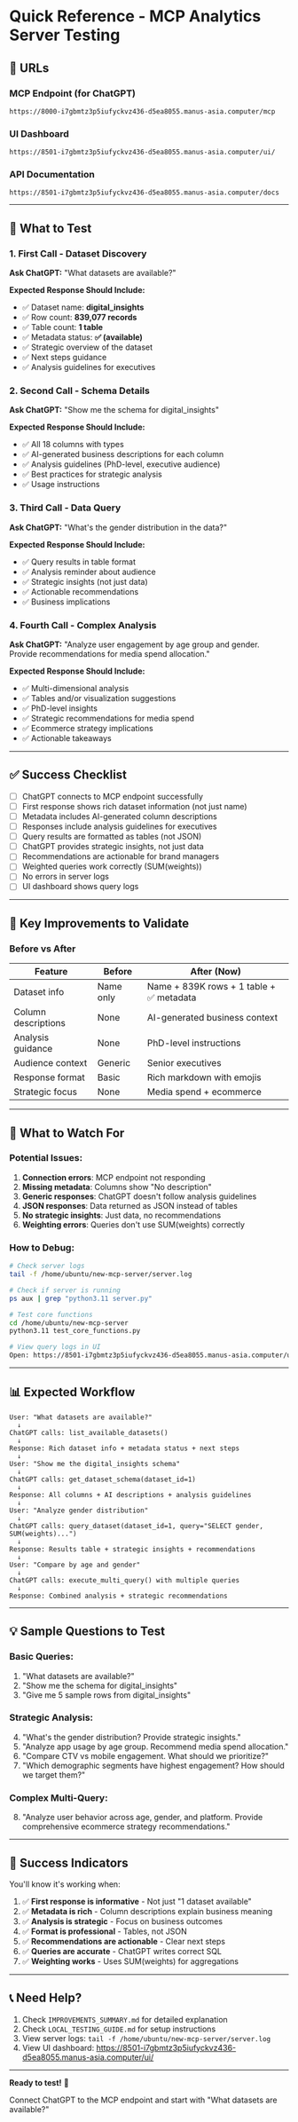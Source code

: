 # Quick Reference - MCP Analytics Server Testing

## 🔗 URLs

### MCP Endpoint (for ChatGPT)
```
https://8000-i7gbmtz3p5iufyckvz436-d5ea8055.manus-asia.computer/mcp
```

### UI Dashboard
```
https://8501-i7gbmtz3p5iufyckvz436-d5ea8055.manus-asia.computer/ui/
```

### API Documentation
```
https://8501-i7gbmtz3p5iufyckvz436-d5ea8055.manus-asia.computer/docs
```

---

## 🧪 What to Test

### 1. First Call - Dataset Discovery
**Ask ChatGPT:** "What datasets are available?"

**Expected Response Should Include:**
- ✅ Dataset name: **digital_insights**
- ✅ Row count: **839,077 records**
- ✅ Table count: **1 table**
- ✅ Metadata status: **✅ (available)**
- ✅ Strategic overview of the dataset
- ✅ Next steps guidance
- ✅ Analysis guidelines for executives

### 2. Second Call - Schema Details
**Ask ChatGPT:** "Show me the schema for digital_insights"

**Expected Response Should Include:**
- ✅ All 18 columns with types
- ✅ AI-generated business descriptions for each column
- ✅ Analysis guidelines (PhD-level, executive audience)
- ✅ Best practices for strategic analysis
- ✅ Usage instructions

### 3. Third Call - Data Query
**Ask ChatGPT:** "What's the gender distribution in the data?"

**Expected Response Should Include:**
- ✅ Query results in table format
- ✅ Analysis reminder about audience
- ✅ Strategic insights (not just data)
- ✅ Actionable recommendations
- ✅ Business implications

### 4. Fourth Call - Complex Analysis
**Ask ChatGPT:** "Analyze user engagement by age group and gender. Provide recommendations for media spend allocation."

**Expected Response Should Include:**
- ✅ Multi-dimensional analysis
- ✅ Tables and/or visualization suggestions
- ✅ PhD-level insights
- ✅ Strategic recommendations for media spend
- ✅ Ecommerce strategy implications
- ✅ Actionable takeaways

---

## ✅ Success Checklist

- [ ] ChatGPT connects to MCP endpoint successfully
- [ ] First response shows rich dataset information (not just name)
- [ ] Metadata includes AI-generated column descriptions
- [ ] Responses include analysis guidelines for executives
- [ ] Query results are formatted as tables (not JSON)
- [ ] ChatGPT provides strategic insights, not just data
- [ ] Recommendations are actionable for brand managers
- [ ] Weighted queries work correctly (SUM(weights))
- [ ] No errors in server logs
- [ ] UI dashboard shows query logs

---

## 🎯 Key Improvements to Validate

### Before vs After

| Feature | Before | After (Now) |
|---------|--------|-------------|
| Dataset info | Name only | Name + 839K rows + 1 table + ✅ metadata |
| Column descriptions | None | AI-generated business context |
| Analysis guidance | None | PhD-level instructions |
| Audience context | Generic | Senior executives |
| Response format | Basic | Rich markdown with emojis |
| Strategic focus | None | Media spend + ecommerce |

---

## 🚨 What to Watch For

### Potential Issues:
1. **Connection errors**: MCP endpoint not responding
2. **Missing metadata**: Columns show "No description"
3. **Generic responses**: ChatGPT doesn't follow analysis guidelines
4. **JSON responses**: Data returned as JSON instead of tables
5. **No strategic insights**: Just data, no recommendations
6. **Weighting errors**: Queries don't use SUM(weights) correctly

### How to Debug:
```bash
# Check server logs
tail -f /home/ubuntu/new-mcp-server/server.log

# Check if server is running
ps aux | grep "python3.11 server.py"

# Test core functions
cd /home/ubuntu/new-mcp-server
python3.11 test_core_functions.py

# View query logs in UI
Open: https://8501-i7gbmtz3p5iufyckvz436-d5ea8055.manus-asia.computer/ui/logs
```

---

## 📊 Expected Workflow

```
User: "What datasets are available?"
  ↓
ChatGPT calls: list_available_datasets()
  ↓
Response: Rich dataset info + metadata status + next steps
  ↓
User: "Show me the digital_insights schema"
  ↓
ChatGPT calls: get_dataset_schema(dataset_id=1)
  ↓
Response: All columns + AI descriptions + analysis guidelines
  ↓
User: "Analyze gender distribution"
  ↓
ChatGPT calls: query_dataset(dataset_id=1, query="SELECT gender, SUM(weights)...")
  ↓
Response: Results table + strategic insights + recommendations
  ↓
User: "Compare by age and gender"
  ↓
ChatGPT calls: execute_multi_query() with multiple queries
  ↓
Response: Combined analysis + strategic recommendations
```

---

## 💡 Sample Questions to Test

### Basic Queries:
1. "What datasets are available?"
2. "Show me the schema for digital_insights"
3. "Give me 5 sample rows from digital_insights"

### Strategic Analysis:
4. "What's the gender distribution? Provide strategic insights."
5. "Analyze app usage by age group. Recommend media spend allocation."
6. "Compare CTV vs mobile engagement. What should we prioritize?"
7. "Which demographic segments have highest engagement? How should we target them?"

### Complex Multi-Query:
8. "Analyze user behavior across age, gender, and platform. Provide comprehensive ecommerce strategy recommendations."

---

## 🎉 Success Indicators

You'll know it's working when:

1. ✅ **First response is informative** - Not just "1 dataset available"
2. ✅ **Metadata is rich** - Column descriptions explain business meaning
3. ✅ **Analysis is strategic** - Focus on business outcomes
4. ✅ **Format is professional** - Tables, not JSON
5. ✅ **Recommendations are actionable** - Clear next steps
6. ✅ **Queries are accurate** - ChatGPT writes correct SQL
7. ✅ **Weighting works** - Uses SUM(weights) for aggregations

---

## 📞 Need Help?

1. Check `IMPROVEMENTS_SUMMARY.md` for detailed explanation
2. Check `LOCAL_TESTING_GUIDE.md` for setup instructions
3. View server logs: `tail -f /home/ubuntu/new-mcp-server/server.log`
4. View UI dashboard: https://8501-i7gbmtz3p5iufyckvz436-d5ea8055.manus-asia.computer/ui/

---

**Ready to test!** 🚀

Connect ChatGPT to the MCP endpoint and start with "What datasets are available?"

